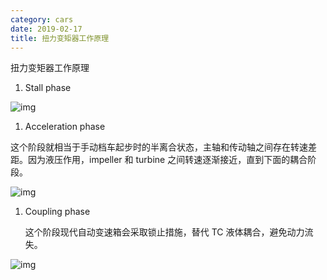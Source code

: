 ```yaml
---
category: cars
date: 2019-02-17
title: 扭力变矩器工作原理
---
```


扭力变矩器工作原理

1. Stall phase

![img](https://goooooouwa.eu.org:8143/static/images/oESLq8t.png)

1. Acceleration phase

这个阶段就相当于手动档车起步时的半离合状态，主轴和传动轴之间存在转速差距。因为液压作用，impeller 和 turbine 之间转速逐渐接近，直到下面的耦合阶段。

![img](https://goooooouwa.eu.org:8143/static/images/p6gBAUQ.png)

1. Coupling phase

   这个阶段现代自动变速箱会采取锁止措施，替代 TC 液体耦合，避免动力流失。

![img](https://goooooouwa.eu.org:8143/static/images/nFuiqHI.png)
